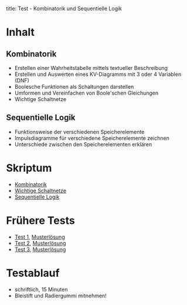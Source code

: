 title: Test - Kombinatorik und Sequentielle Logik

# Inhalt
## Kombinatorik
* Erstellen einer Wahrheitstabelle mittels textueller Beschreibung
* Erstellen und Auswerten eines KV-Diagramms mit 3 oder 4 Variablen (DNF)
* Boolesche Funktionen als Schaltungen darstellen
* Umformen und Vereinfachen von Boole'schen Gleichungen
* Wichtige Schaltnetze

## Sequentielle Logik
* Funktionsweise der verschiedenen Speicherelemente
* Impulsdiagramme für verschiedene Speicherelemente zeichnen
* Unterschiede zwischen den Speicherelementen erklären

# Skriptum
* [Kombinatorik]({filename}kombinatorik.md)
* [Wichtige Schaltnetze]({filename}schaltnetze.md)
* [Sequentielle Logik]({filename}sequentielle_logik.md)

# Frühere Tests
* [Test 1]({filename}test_kombinatorik_1.pdf), [Musterlösung]({filename}test_kombinatorik_1_loesung.pdf)
* [Test 2]({filename}test_kombinatorik_2.pdf), [Musterlösung]({filename}test_kombinatorik_2_loesung.pdf)
* [Test 3]({filename}test_kombinatorik_3.pdf), [Musterlösung]({filename}test_kombinatorik_3_loesung.pdf)

# Testablauf
* schriftlich, 15 Minuten
* Bleistift und Radiergummi mitnehmen!
